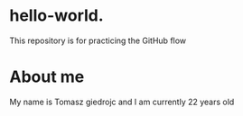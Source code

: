# hello-world.
This repository is for practicing the GitHub flow
# About me 
My name is Tomasz giedrojc and I am currently 22 years old
